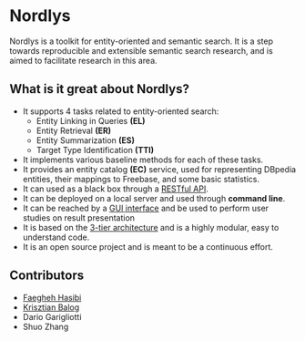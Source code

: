 # Nordlys

Nordlys is a toolkit for entity-oriented and semantic search.
It is a  step towards reproducible and extensible semantic search research, and is aimed to facilitate research in this area.

## What is it great about Nordlys?

- It supports 4 tasks related to entity-oriented search: 
	- Entity Linking in Queries **(EL)**
	- Entity Retrieval **(ER)**
	- Entity Summarization **(ES)**
	- Target Type Identification **(TTI)**
- It implements various baseline methods for each of these tasks.
- It provides an entity catalog **(EC)** service, used for representing DBpedia entities, their mappings to Freebase, and some basic statistics.
- It can used as a black box through a [RESTful API](http://api.nordlys.cc/).
- It can be deployed on a local server and used  through **command line**.
- It can be reached by a [GUI interface](http://gui.nordlys.cc/) and be used to perform user studies on result presentation
- It is based on the [3-tier architecture](https://en.wikipedia.org/wiki/Multitier_architecture) and is a highly modular, easy to understand code.
- It is an open source project and is meant to be a continuous effort.

## Contributors

- [Faegheh Hasibi](http://hasibi.com/)
- [Krisztian Balog](krisztianbalog.com)
- Dario Garigliotti
- Shuo Zhang
